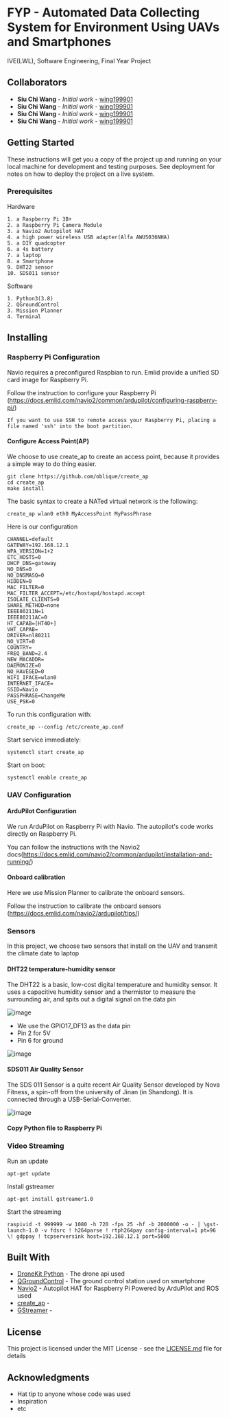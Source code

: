 # FYP - Automated Data Collecting System for Environment Using UAVs and Smartphones

IVE(LWL), Software Engineering, Final Year Project

## Collaborators

* **Siu Chi Wang** - *Initial work* - [wing199901](https://github.com/wing199901)
* **Siu Chi Wang** - *Initial work* - [wing199901](https://github.com/wing199901)
* **Siu Chi Wang** - *Initial work* - [wing199901](https://github.com/wing199901)
* **Siu Chi Wang** - *Initial work* - [wing199901](https://github.com/wing199901)

## Getting Started

These instructions will get you a copy of the project up and running on your local machine for development and testing purposes. See deployment for notes on how to deploy the project on a live system.

### Prerequisites

Hardware

```
1. a Raspberry Pi 3B+
2. a Raspberry Pi Camera Module
3. a Navio2 Autopilot HAT
4. a high power wireless USB adapter(Alfa AWUS036NHA)
5. a DIY quadcopter
6. a 4s battery
7. a laptop
8. a Smartphone
9. DHT22 sensor
10. SDS011 sensor
```

Software

```
1. Python3(3.8) 
2. QGroundControl
3. Mission Planner
4. Terminal
```

## Installing
### Raspberry Pi Configuration
Navio requires a preconfigured Raspbian to run. Emlid provide a unified SD card image for Raspberry Pi.

Follow the instruction to configure your Raspberry Pi
(https://docs.emlid.com/navio2/common/ardupilot/configuring-raspberry-pi/)

```
If you want to use SSH to remote access your Raspberry Pi, placing a file named 'ssh' into the boot partition.
```

#### Configure Access Point(AP)
We choose to use create_ap to create an access point, because it provides a simple way to do thing easier.

```
git clone https://github.com/oblique/create_ap
cd create_ap
make install
```

The basic syntax to create a NATed virtual network is the following:

```
create_ap wlan0 eth0 MyAccessPoint MyPassPhrase
```

Here is our configuration

```
CHANNEL=default
GATEWAY=192.168.12.1
WPA_VERSION=1+2
ETC_HOSTS=0
DHCP_DNS=gateway
NO_DNS=0
NO_DNSMASQ=0
HIDDEN=0
MAC_FILTER=0
MAC_FILTER_ACCEPT=/etc/hostapd/hostapd.accept
ISOLATE_CLIENTS=0
SHARE_METHOD=none
IEEE80211N=1
IEEE80211AC=0
HT_CAPAB=[HT40+]
VHT_CAPAB=
DRIVER=nl80211
NO_VIRT=0
COUNTRY=
FREQ_BAND=2.4
NEW_MACADDR=
DAEMONIZE=0
NO_HAVEGED=0
WIFI_IFACE=wlan0
INTERNET_IFACE=
SSID=Navio
PASSPHRASE=ChangeMe
USE_PSK=0
```

To run this configuration with:

```
create_ap --config /etc/create_ap.conf
```

Start service immediately:

```
systemctl start create_ap
```

Start on boot:

```
systemctl enable create_ap
```
### UAV Configuration
#### ArduPilot Configuration
We run ArduPilot on Raspberry Pi with Navio. The autopilot's code works directly on Raspberry Pi.

You can follow the instructions with the Navio2 docs(https://docs.emlid.com/navio2/common/ardupilot/installation-and-running/)

#### Onboard calibration
Here we use Mission Planner to calibrate the onboard sensors.

Follow the instruction to calibrate the onboard sensors
(https://docs.emlid.com/navio2/ardupilot/tips/)

### Sensors
In this project, we choose two sensors that install on the UAV and transmit the climate date to laptop

#### DHT22 temperature-humidity sensor
The DHT22 is a basic, low-cost digital temperature and humidity sensor. It uses a capacitive humidity sensor and a thermistor to measure the surrounding air, and spits out a digital signal on the data pin

![image](https://5.imimg.com/data5/DV/AL/GJ/SELLER-6366772/dht22-digital-temperature-and-humidity-sensor-module-500x500.jpg)

* We use the GPIO17_DF13 as the data pin
* Pin 2 for 5V
* Pin 6 for ground

![image](https://docs.emlid.com/navio2/dev/img/pinout.png)

#### SDS011 Air Quality Sensor
The SDS 011 Sensor is a quite recent Air Quality Sensor developed by Nova Fitness, a spin-off from the university of Jinan (in Shandong). 
It is connected through a USB-Serial-Converter.

![image](https://aqicn.org/air/images/sensors/sds011-large.png)

#### Copy Python file to Raspberry Pi

### Video Streaming
Run an update
```
apt-get update
```

Install gstreamer
```
apt-get install gstreamer1.0
```

Start the streaming
```
raspivid -t 999999 -w 1080 -h 720 -fps 25 -hf -b 2000000 -o - | \gst-launch-1.0 -v fdsrc ! h264parse ! rtph264pay config-interval=1 pt=96 \! gdppay ! tcpserversink host=192.168.12.1 port=5000
```

## Built With

* [DroneKit Python](https://github.com/dronekit/dronekit-python) - The drone api used
* [QGroundControl](http://qgroundcontrol.com) - The ground control station used on smartphone
* [Navio2](https://emlid.com/navio/) - Autopilot HAT for Raspberry Pi Powered by ArduPilot and ROS used
* [create_ap](https://github.com/oblique/create_ap) - 
* [GStreamer](https://gstreamer.freedesktop.org) - 


## License

This project is licensed under the MIT License - see the [LICENSE.md](LICENSE.md) file for details

## Acknowledgments

* Hat tip to anyone whose code was used
* Inspiration
* etc

